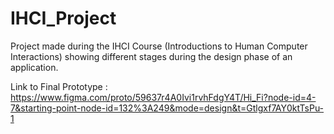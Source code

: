 # IHCI_Project
Project made during the IHCI Course (Introductions to Human Computer Interactions) showing different stages during the design phase of an application.

Link to Final Prototype : https://www.figma.com/proto/59637r4A0Ivi1rvhFdgY4T/Hi_Fi?node-id=4-7&starting-point-node-id=132%3A249&mode=design&t=Gtlgxf7AY0ktTsPu-1
